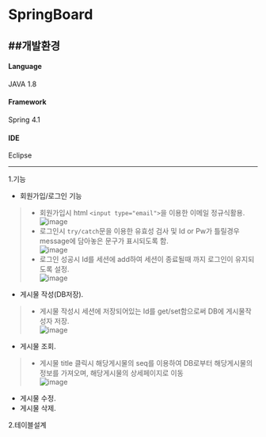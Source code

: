 # SpringBoard
##개발환경
---------
#### Language 
JAVA 1.8  
#### Framework  
Spring 4.1  
#### IDE  
Eclipse  

---------
  
1.기능  
* 회원가입/로그인 기능  
>- 회원가입시 html ```<input type="email">```을 이용한 이메일 정규식활용.  
> ![image](https://user-images.githubusercontent.com/75213468/118921302-edaed380-b972-11eb-99a5-b64343b8a894.png)  
>- 로그인시 ```try/catch```문을 이용한 유효성 검사 및 Id or Pw가 틀릴경우 message에 담아놓은 문구가 표시되도록 함.  
![image](https://user-images.githubusercontent.com/75213468/118921575-61e97700-b973-11eb-9cb8-c7b1a0170420.png)  
>- 로그인 성공시 Id를 세션에 add하여 세션이 종료될때 까지 로그인이 유지되도록 설정.   
![image](https://user-images.githubusercontent.com/75213468/118922205-94e03a80-b974-11eb-8c0d-a3df8af2bf78.png)  



* 게시물 작성(DB저장).  
>- 게시물 작성시 세션에 저장되어있는 Id를 get/set함으로써 DB에 게시물작성자 저장.  
![image](https://user-images.githubusercontent.com/75213468/118922906-c1e11d00-b975-11eb-8bad-422cf32e7b73.png)  

* 게시물 조회.  
>- 게시물 title 클릭시 해당게시물의 seq를 이용하여 DB로부터 해당게시물의 정보를 가져오며, 해당게시물의 상세페이지로 이동  
![image](https://user-images.githubusercontent.com/75213468/118923252-374ced80-b976-11eb-91b0-031573bee534.png)

* 게시물 수정.  
* 게시물 삭제.  

2.테이블설계

